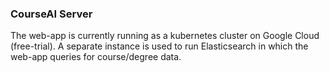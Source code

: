 ### CourseAI Server

The web-app is currently running as a kubernetes cluster on Google Cloud (free-trial). A separate instance is used to run Elasticsearch in which the web-app queries for course/degree data.
